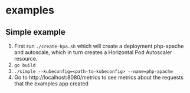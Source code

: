 # examples

## Simple example

1. First run `./create-hpa.sh` which will create a deployment php-apache and autoscale, which in turn creates a Horizontal Pod Autoscaler resource.
2. `go build`
3.  `./simple --kubeconfig=<path-to-kubeconfig> --name=php-apache`
4. Go to http://localhost:8080/metrics to see metrics about the requests that the examples app created

